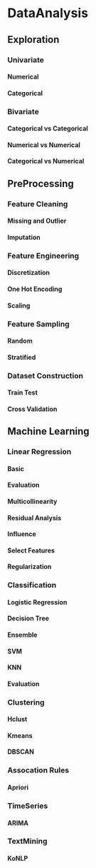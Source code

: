 # DataAnalysis
## Exploration
### Univariate
#### Numerical
#### Categorical		
### Bivariate
#### Categorical vs Categorical			
#### Numerical vs Numerical			
#### Categorical vs Numerical			
## PreProcessing
### Feature Cleaning
#### Missing and Outlier
#### Imputation
### Feature Engineering
#### Discretization
#### One Hot Encoding
#### Scaling
### Feature Sampling
#### Random
#### Stratified
### Dataset Construction
#### Train Test
#### Cross Validation
## Machine Learning
### Linear Regression
#### Basic
#### Evaluation
#### Multicollinearity
#### Residual Analysis
#### Influence
#### Select Features
#### Regularization
### Classification
#### Logistic Regression
#### Decision Tree
#### Ensemble
#### SVM
#### KNN
#### Evaluation
### Clustering
#### Hclust
#### Kmeans
#### DBSCAN
### Assocation Rules
#### Apriori
### TimeSeries
#### ARIMA
### TextMining
#### KoNLP
